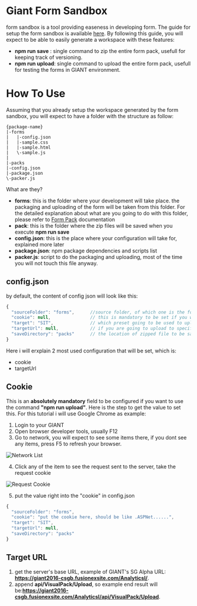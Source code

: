 # Giant Form Sandbox

form sandbox is a tool providing easeness in developing form. The guide for setup the form sandbox is available [here](https://github.com/fx-giant/generator-giant-form-sandbox). By following this guide, you will expect to be able to easily generate a workspace with these features:
- **npm run save** : single command to zip the entire form pack, usefull for keeping track of versioning.
- **npm run upload**: single command to upload the entire form pack, usefull for testing the forms in GIANT environment.

# How To Use

Assuming that you already setup the workspace generated by the form sandbox, you will expect to have a folder with the structure as follow:

```
{package-name}
|-forms
|   |-config.json
|   |-sample.css
|   |-sample.html
|   \-sample.js
|
|-packs
|-config.json
|-package.json
\-packer.js
```

What are they?
- **forms**: this is the folder where your development will take place. the packaging and uploading of the form will be taken from this folder. For the detailed explanation about what are you going to do with this folder, please refer to [Form Pack](http://https://github.com/fx-giant/giant-documentations/blob/master/form-pack.md) documentation
- **pack**: this is the folder where the zip files will be saved when you execute **npm run save**
- **config.json**: this is the place where your configuration will take for, explained more later
- **package.json**: npm package dependencies and scripts list
- **packer.js**: script to do the packaging and uploading, most of the time you will not touch this file anyway.

## config.json

by default, the content of config json will look like this:
```js
{
  "sourceFolder": "forms",      //source folder, of which one is the folder that will be zipped and uploaded
  "cookie": null,               // this is mandatory to be set if you want to use "npm run upload"
  "target": "SIT",              // which preset going to be used to upload the giant form to, 
  "targetUrl": null,            // if you are going to upload to specific environment, please see bellow explanation for setup this variable
  "saveDirectory": "packs"      // the location of zipped file to be saved when running "npm run save"
}
```

Here i will erxplain 2 most used configuration that will be set, which is:
- cookie
- targetUrl

## Cookie
This is an **absolutely mandatory** field to be configured if you want to use the command **"npm run upload"**. Here is the step to get the value to set this. For this tutorial i will use Google Chrome as example:
1. Login to your GIANT
2. Open browser developer tools, usually F12
3. Go to network, you will expect to see some items there, if you dont see any items, press F5 to refresh your browser.

![Network List](https://github.com/fx-giant/giant-documentations/blob/master/images/form-sandbox-1.png)

4. Click any of the item to see the request sent to the server, take the request cookie

![Request Cookie](https://github.com/fx-giant/giant-documentations/blob/master/images/form-sandbox-2.png)

5. put the value right into the "cookie" in config.json
``` js
{
  "sourceFolder": "forms",      
  "cookie": "put the cookie here, should be like .ASPNet......",               
  "target": "SIT",              
  "targetUrl": null,            
  "saveDirectory": "packs"      
}
```

## Target URL
1. get the server's base URL, example of GIANT's SG Alpha URL: **https://giant2016-csgb.fusionexsite.com/AnalyticsI/**. 
2. append **api/VisualPack/Upload**, so example end result will be:**https://giant2016-csgb.fusionexsite.com/AnalyticsI/api/VisualPack/Upload**. 
